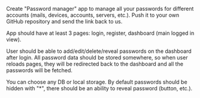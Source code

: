 Create "Password manager" app to manage all your passwords for different accounts (mails, devices, accounts, servers, etc.). Push it to your own GitHub repository and send the link back to us.

App should have at least 3 pages: login, register, dashboard (main logged in view).

User should be able to add/edit/delete/reveal passwords on the dashboard after login.
All password data should be stored somewhere, so when user reloads pages, they will be redirected back to the dashboard and all the passwords will be fetched.

You can choose any DB or local storage.
By default passwords should be hidden with "*", there should be an ability to reveal password (button, etc.).
